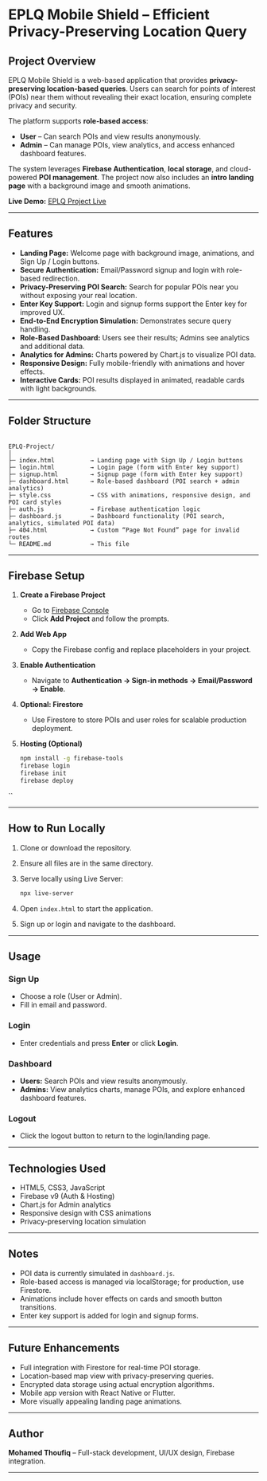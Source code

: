 # EPLQ Mobile Shield – Efficient Privacy-Preserving Location Query

## Project Overview

EPLQ Mobile Shield is a web-based application that provides **privacy-preserving location-based queries**. Users can search for points of interest (POIs) near them without revealing their exact location, ensuring complete privacy and security.

The platform supports **role-based access**:

- **User** – Can search POIs and view results anonymously.
- **Admin** – Can manage POIs, view analytics, and access enhanced dashboard features.

The system leverages **Firebase Authentication**, **local storage**, and cloud-powered **POI management**. The project now also includes an **intro landing page** with a background image and smooth animations.

**Live Demo:** [EPLQ Project Live](https://epql-project.web.app/)

---

## Features

- **Landing Page:** Welcome page with background image, animations, and Sign Up / Login buttons.
- **Secure Authentication:** Email/Password signup and login with role-based redirection.
- **Privacy-Preserving POI Search:** Search for popular POIs near you without exposing your real location.
- **Enter Key Support:** Login and signup forms support the Enter key for improved UX.
- **End-to-End Encryption Simulation:** Demonstrates secure query handling.
- **Role-Based Dashboard:** Users see their results; Admins see analytics and additional data.
- **Analytics for Admins:** Charts powered by Chart.js to visualize POI data.
- **Responsive Design:** Fully mobile-friendly with animations and hover effects.
- **Interactive Cards:** POI results displayed in animated, readable cards with light backgrounds.

---

## Folder Structure

```

EPLQ-Project/
│
├─ index.html          → Landing page with Sign Up / Login buttons
├─ login.html          → Login page (form with Enter key support)
├─ signup.html         → Signup page (form with Enter key support)
├─ dashboard.html      → Role-based dashboard (POI search + admin analytics)
├─ style.css           → CSS with animations, responsive design, and POI card styles
├─ auth.js             → Firebase authentication logic
├─ dashboard.js        → Dashboard functionality (POI search, analytics, simulated POI data)
├─ 404.html            → Custom “Page Not Found” page for invalid routes
└─ README.md           → This file

````

---

## Firebase Setup

1. **Create a Firebase Project**
   - Go to [Firebase Console](https://console.firebase.google.com/)
   - Click **Add Project** and follow the prompts.

2. **Add Web App**
   - Copy the Firebase config and replace placeholders in your project.

3. **Enable Authentication**
   - Navigate to **Authentication → Sign-in methods → Email/Password → Enable**.

4. **Optional: Firestore**
   - Use Firestore to store POIs and user roles for scalable production deployment.

5. **Hosting (Optional)**
   ```bash
   npm install -g firebase-tools
   firebase login
   firebase init
   firebase deploy
``

---

## How to Run Locally

1. Clone or download the repository.
2. Ensure all files are in the same directory.
3. Serve locally using Live Server:

   ```bash
   npx live-server
   ```
4. Open `index.html` to start the application.
5. Sign up or login and navigate to the dashboard.

---

## Usage

### Sign Up

* Choose a role (User or Admin).
* Fill in email and password.

### Login

* Enter credentials and press **Enter** or click **Login**.

### Dashboard

* **Users:** Search POIs and view results anonymously.
* **Admins:** View analytics charts, manage POIs, and explore enhanced dashboard features.

### Logout

* Click the logout button to return to the login/landing page.

---

## Technologies Used

* HTML5, CSS3, JavaScript
* Firebase v9 (Auth & Hosting)
* Chart.js for Admin analytics
* Responsive design with CSS animations
* Privacy-preserving location simulation

---

## Notes

* POI data is currently simulated in `dashboard.js`.
* Role-based access is managed via localStorage; for production, use Firestore.
* Animations include hover effects on cards and smooth button transitions.
* Enter key support is added for login and signup forms.

---

## Future Enhancements

* Full integration with Firestore for real-time POI storage.
* Location-based map view with privacy-preserving queries.
* Encrypted data storage using actual encryption algorithms.
* Mobile app version with React Native or Flutter.
* More visually appealing landing page animations.

---

## Author

**Mohamed Thoufiq** – Full-stack development, UI/UX design, Firebase integration.

---
